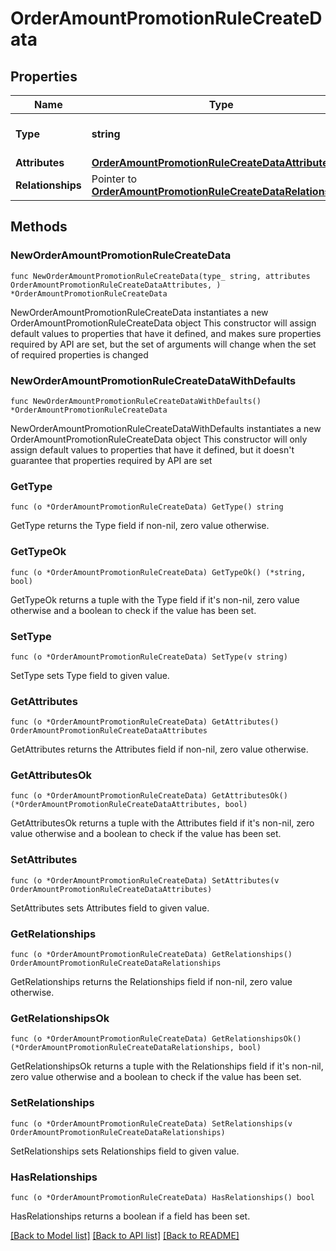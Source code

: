 # OrderAmountPromotionRuleCreateData

## Properties

Name | Type | Description | Notes
------------ | ------------- | ------------- | -------------
**Type** | **string** | The resource&#39;s type | [default to "order_amount_promotion_rules"]
**Attributes** | [**OrderAmountPromotionRuleCreateDataAttributes**](OrderAmountPromotionRuleCreateDataAttributes.md) |  | 
**Relationships** | Pointer to [**OrderAmountPromotionRuleCreateDataRelationships**](OrderAmountPromotionRuleCreateDataRelationships.md) |  | [optional] 

## Methods

### NewOrderAmountPromotionRuleCreateData

`func NewOrderAmountPromotionRuleCreateData(type_ string, attributes OrderAmountPromotionRuleCreateDataAttributes, ) *OrderAmountPromotionRuleCreateData`

NewOrderAmountPromotionRuleCreateData instantiates a new OrderAmountPromotionRuleCreateData object
This constructor will assign default values to properties that have it defined,
and makes sure properties required by API are set, but the set of arguments
will change when the set of required properties is changed

### NewOrderAmountPromotionRuleCreateDataWithDefaults

`func NewOrderAmountPromotionRuleCreateDataWithDefaults() *OrderAmountPromotionRuleCreateData`

NewOrderAmountPromotionRuleCreateDataWithDefaults instantiates a new OrderAmountPromotionRuleCreateData object
This constructor will only assign default values to properties that have it defined,
but it doesn't guarantee that properties required by API are set

### GetType

`func (o *OrderAmountPromotionRuleCreateData) GetType() string`

GetType returns the Type field if non-nil, zero value otherwise.

### GetTypeOk

`func (o *OrderAmountPromotionRuleCreateData) GetTypeOk() (*string, bool)`

GetTypeOk returns a tuple with the Type field if it's non-nil, zero value otherwise
and a boolean to check if the value has been set.

### SetType

`func (o *OrderAmountPromotionRuleCreateData) SetType(v string)`

SetType sets Type field to given value.


### GetAttributes

`func (o *OrderAmountPromotionRuleCreateData) GetAttributes() OrderAmountPromotionRuleCreateDataAttributes`

GetAttributes returns the Attributes field if non-nil, zero value otherwise.

### GetAttributesOk

`func (o *OrderAmountPromotionRuleCreateData) GetAttributesOk() (*OrderAmountPromotionRuleCreateDataAttributes, bool)`

GetAttributesOk returns a tuple with the Attributes field if it's non-nil, zero value otherwise
and a boolean to check if the value has been set.

### SetAttributes

`func (o *OrderAmountPromotionRuleCreateData) SetAttributes(v OrderAmountPromotionRuleCreateDataAttributes)`

SetAttributes sets Attributes field to given value.


### GetRelationships

`func (o *OrderAmountPromotionRuleCreateData) GetRelationships() OrderAmountPromotionRuleCreateDataRelationships`

GetRelationships returns the Relationships field if non-nil, zero value otherwise.

### GetRelationshipsOk

`func (o *OrderAmountPromotionRuleCreateData) GetRelationshipsOk() (*OrderAmountPromotionRuleCreateDataRelationships, bool)`

GetRelationshipsOk returns a tuple with the Relationships field if it's non-nil, zero value otherwise
and a boolean to check if the value has been set.

### SetRelationships

`func (o *OrderAmountPromotionRuleCreateData) SetRelationships(v OrderAmountPromotionRuleCreateDataRelationships)`

SetRelationships sets Relationships field to given value.

### HasRelationships

`func (o *OrderAmountPromotionRuleCreateData) HasRelationships() bool`

HasRelationships returns a boolean if a field has been set.


[[Back to Model list]](../README.md#documentation-for-models) [[Back to API list]](../README.md#documentation-for-api-endpoints) [[Back to README]](../README.md)



